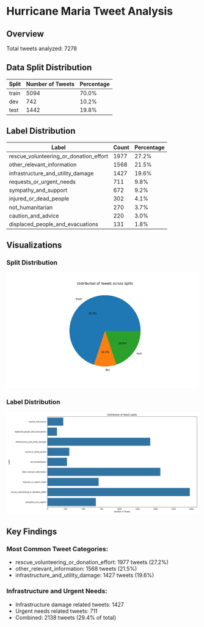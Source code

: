 # Hurricane Maria Tweet Analysis

## Overview
Total tweets analyzed: 7278

## Data Split Distribution
| Split | Number of Tweets | Percentage |
|-------|-----------------|------------|
| train | 5094 | 70.0% |
| dev | 742 | 10.2% |
| test | 1442 | 19.8% |

## Label Distribution
| Label | Count | Percentage |
|-------|-------|------------|
| rescue_volunteering_or_donation_effort | 1977 | 27.2% |
| other_relevant_information | 1568 | 21.5% |
| infrastructure_and_utility_damage | 1427 | 19.6% |
| requests_or_urgent_needs | 711 | 9.8% |
| sympathy_and_support | 672 | 9.2% |
| injured_or_dead_people | 302 | 4.1% |
| not_humanitarian | 270 | 3.7% |
| caution_and_advice | 220 | 3.0% |
| displaced_people_and_evacuations | 131 | 1.8% |

## Visualizations
### Split Distribution
![Split Distribution](maria_splits_distribution.png)

### Label Distribution
![Label Distribution](maria_label_distribution.png)

## Key Findings
### Most Common Tweet Categories:
- rescue_volunteering_or_donation_effort: 1977 tweets (27.2%)
- other_relevant_information: 1568 tweets (21.5%)
- infrastructure_and_utility_damage: 1427 tweets (19.6%)

### Infrastructure and Urgent Needs:
- Infrastructure damage related tweets: 1427
- Urgent needs related tweets: 711
- Combined: 2138 tweets (29.4% of total)
